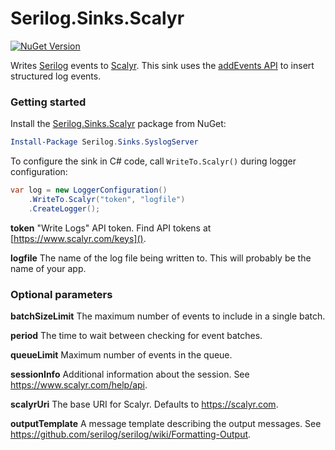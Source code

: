 # Serilog.Sinks.Scalyr

[![NuGet Version](http://img.shields.io/nuget/v/Serilog.Sinks.Scalyr.svg?style=flat)](https://www.nuget.org/packages/Serilog.Sinks.Scalyr/)

Writes [Serilog](https://serilog.net) events to [Scalyr](https://www.scalyr.com/). This sink uses the [addEvents API](https://www.scalyr.com/help/api#addEvents) to insert structured log events.

### Getting started

Install the [Serilog.Sinks.Scalyr](https://www.nuget.org/packages/Serilog.Sinks.Scalyr) package from NuGet:

```powershell
Install-Package Serilog.Sinks.SyslogServer
```

To configure the sink in C# code, call `WriteTo.Scalyr()` during logger configuration:

```csharp
var log = new LoggerConfiguration()
    .WriteTo.Scalyr("token", "logfile")
    .CreateLogger();
```

**token** "Write Logs" API token. Find API tokens at [https://www.scalyr.com/keys]().

**logfile** The name of the log file being written to. This will probably be the name of your app.

### Optional parameters

**batchSizeLimit** The maximum number of events to include in a single batch.

**period** The time to wait between checking for event batches.

**queueLimit** Maximum number of events in the queue.

**sessionInfo** Additional information about the session. See https://www.scalyr.com/help/api.

**scalyrUri** The base URI for Scalyr. Defaults to https://scalyr.com.

**outputTemplate** A message template describing the output messages. See https://github.com/serilog/serilog/wiki/Formatting-Output.